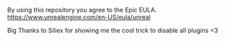
By using this repository you agree to the Epic EULA.
https://www.unrealengine.com/en-US/eula/unreal

Big Thanks to Siliex for showing me the cool trick to disable all plugins <3
